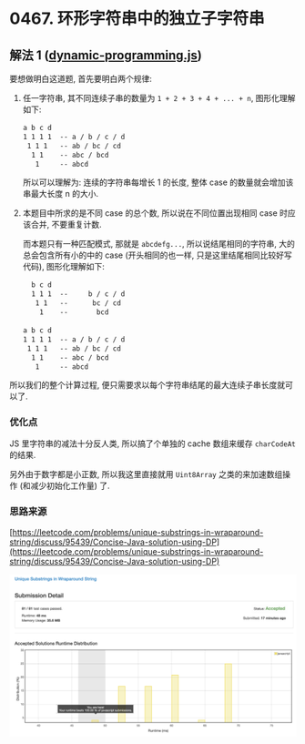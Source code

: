 # 0467. 环形字符串中的独立子字符串

## 解法 1 ([dynamic-programming.js](./dynamic-programming.js))

要想做明白这道题, 首先要明白两个规律:

1. 任一字符串, 其不同连续子串的数量为 `1 + 2 + 3 + 4 + ... + n`, 图形化理解如下:

    ```
    a b c d
    1 1 1 1  -- a / b / c / d
     1 1 1   -- ab / bc / cd
      1 1    -- abc / bcd
       1     -- abcd
    ```

    所以可以理解为: 连续的字符串每增长 1 的长度, 整体 case 的数量就会增加该串最大长度 n 的大小.

1. 本题目中所求的是不同 case 的总个数, 所以说在不同位置出现相同 case 时应该合并, 不要重复计数. 

    而本题只有一种匹配模式, 那就是 `abcdefg...`, 所以说结尾相同的字符串, 大的总会包含所有小的中的 case (开头相同的也一样, 只是这里结尾相同比较好写代码), 图形化理解如下:

    ```
      b c d
      1 1 1  --     b / c / d
       1 1   --      bc / cd
        1    --       bcd
        
    a b c d
    1 1 1 1  -- a / b / c / d
     1 1 1   -- ab / bc / cd
      1 1    -- abc / bcd
       1     -- abcd
    ```

所以我们的整个计算过程, 便只需要求以每个字符串结尾的最大连续子串长度就可以了.

### 优化点

JS 里字符串的减法十分反人类, 所以搞了个单独的 cache 数组来缓存 `charCodeAt` 的结果.

另外由于数字都是小正数, 所以我这里直接就用 `Uint8Array` 之类的来加速数组操作 (和减少初始化工作量) 了.

### 思路来源

[https://leetcode.com/problems/unique-substrings-in-wraparound-string/discuss/95439/Concise-Java-solution-using-DP](https://leetcode.com/problems/unique-substrings-in-wraparound-string/discuss/95439/Concise-Java-solution-using-DP)

![成绩](./assets/dynamic-programming.png)

